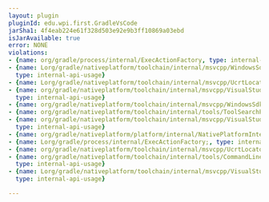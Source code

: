 ```yaml
---
layout: plugin
pluginId: edu.wpi.first.GradleVsCode
jarSha1: 4f4eab224e61f328d503e92e9b3ff10869a03ebd
isJarAvailable: true
error: NONE
violations:
- {name: org/gradle/process/internal/ExecActionFactory, type: internal-api-usage}
- {name: Lorg/gradle/nativeplatform/toolchain/internal/msvcpp/WindowsSdkLocator;,
  type: internal-api-usage}
- {name: Lorg/gradle/nativeplatform/toolchain/internal/msvcpp/UcrtLocator;, type: internal-api-usage}
- {name: org/gradle/nativeplatform/toolchain/internal/msvcpp/VisualStudioLocator,
  type: internal-api-usage}
- {name: org/gradle/nativeplatform/toolchain/internal/msvcpp/WindowsSdkLocator, type: internal-api-usage}
- {name: org/gradle/nativeplatform/toolchain/internal/tools/ToolSearchPath, type: internal-api-usage}
- {name: org/gradle/nativeplatform/toolchain/internal/msvcpp/VisualStudioInstall,
  type: internal-api-usage}
- {name: org/gradle/nativeplatform/platform/internal/NativePlatformInternal, type: internal-api-usage}
- {name: Lorg/gradle/process/internal/ExecActionFactory;, type: internal-api-usage}
- {name: org/gradle/nativeplatform/toolchain/internal/msvcpp/UcrtLocator, type: internal-api-usage}
- {name: org/gradle/nativeplatform/toolchain/internal/tools/CommandLineToolConfigurationInternal,
  type: internal-api-usage}
- {name: Lorg/gradle/nativeplatform/toolchain/internal/msvcpp/VisualStudioLocator;,
  type: internal-api-usage}

---
```

